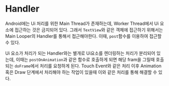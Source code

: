 # Handler

Android에는 Ui 처리를 위한 Main Thread가 존재하는데, Worker Thread에서 Ui 요소에 접근하는 것은 금지되어 있다. 그래서 `TextView`와 같은 객체에 접근하기 위해서는 Main Looper의 Handler를 통해서 접근해야한다. 이때, `post`함수를 이용하여 접근할 수 있다.

Ui 요소가 처리가 되는 Handler와는 별개로 Ui요소를 렌더링하는 처리가 분리되어 있는데, 이때는 `postOnAnimation`과 같은 함수로 호출하게 되면 해당 fram을 그릴때 호출되는 `doFrame`에서 처리를 요청하게 된다. Touch Event와 같은 처리 이후 Animation 혹은 Draw 단계에서 처리해야 하는 작업이 있을때 이와 같은 처리를 통해 해결할 수 있다.
